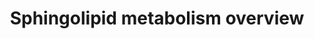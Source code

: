 ---
annotations:
- id: PW:0000745
  parent: classic metabolic pathway
  type: Pathway Ontology
  value: sphingomyelin metabolic pathway
- id: PW:0000197
  parent: classic metabolic pathway
  type: Pathway Ontology
  value: sphingolipid metabolic pathway
- id: PW:0000162
  parent: classic metabolic pathway
  type: Pathway Ontology
  value: sphingolipid biosynthetic pathway
authors:
- DeSl
- Eweitz
- Conroy lipids
- Ash iyer
- Egonw
citedin:
- link: PMC9512912
  title: 'Identification of the effects of COVID-19 on patients with pulmonary fibrosis
    and lung cancer: a bioinformatics analysis and literature review (2022)'
- link: PMC9519890
  title: 'Tissue-specific pathway activities: A retrospective analysis in COVID-19
    patients (2022)'
- link: 10.1007/s13770-023-00621-1
  title: Reconstructed Human Skin with Hypodermis Shows Essential Role of Adipose
    Tissue in Skin Metabolism (2024)
communities:
- IEM
- Lipids
description: New PW, homology converted
last-edited: 2025-03-03
ndex: c122476a-8b6c-11eb-9e72-0ac135e8bacf
organisms:
- Homo sapiens
redirect_from:
- /index.php/Pathway:WP4725
- /instance/WP4725
- /instance/WP4725_r137448
revision: r137448
schema-jsonld:
- '@context': https://schema.org/
  '@id': https://wikipathways.github.io/pathways/WP4725.html
  '@type': Dataset
  creator:
    '@type': Organization
    name: WikiPathways
  description: New PW, homology converted
  keywords:
  - (2E)-hexadecenal
  - 3-keto-sphinganine
  - ADP
  - ASAH1
  - ATP
  - CERK
  - CERS1
  - CERS2
  - CERS3
  - CERS4
  - CERS6
  - Cer-1-P
  - Ceramide
  - CoA(16:0)
  - CoA(18:0)
  - CoA(20:0)
  - CoA(22:0)
  - CoA(24:0)
  - CoA(24:1)
  - CoA(26:0)
  - DEGS1
  - DEGS2
  - DH-Cer-1-P
  - DH-Ceramide
  - DH-SM
  - Ethanolamine-phosphate
  - GBA1
  - GBA2
  - GBA3
  - Gal-Cer
  - Glc-Cer
  - H2O
  - Hexadecanal
  - KDSR
  - PLPP3
  - Palmitoyl-CoA
  - Ppap2a
  - Ppap2c
  - SGMS1
  - SGMS2
  - SGPL1
  - SGPP1
  - SGPP2
  - SM
  - SMPD1
  - SPHK1
  - SPHK2
  - SPTLC1
  - SPTLC2
  - Serine
  - Sphinganine
  - Sphinganine-1-phosphate
  - Sphingosine
  - Sphingosine-1-phosphate
  - UGCG
  - UGT8
  license: CC0
  name: Sphingolipid metabolism overview
seo: CreativeWork
title: Sphingolipid metabolism overview
wpid: WP4725
---